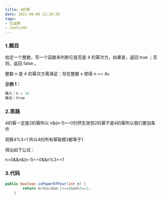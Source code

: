 ```yaml
---
title: 4的幂
date: 2022-08-08 22:20:38
tags:
- 位运算
- Leetcode
---
```


### 1.题目

给定一个整数，写一个函数来判断它是否是 4 的幂次方。如果是，返回 true ；否则，返回 false 。

整数 n 是 4 的幂次方需满足：存在整数 x 使得 n == 4x

**示例 1：**

```java
输入：n = 16
输出：true
```

### 2.思路

4的幂一定是2的幂所以 n&(n-1)==0仍然生效但2的幂不是4的幂所以我们要加条件

观察4%3=1 所以4的所有幂取模3都等于1

得出如下公式：

n>0&&n&(n-1)==0&&n%3==1

### 3.代码

```java
public boolean isPowerOfFour(int n) {
        return n>0&&(n&n-1)==0&&n%3==1;
    }
```

